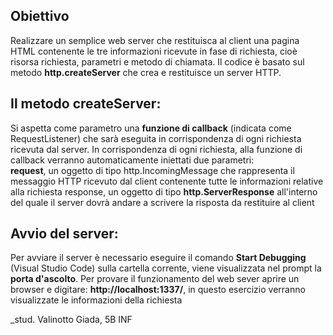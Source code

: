 ## Obiettivo
Realizzare un semplice web server che restituisca al client una pagina HTML contenente le tre informazioni ricevute in fase di richiesta, cioè risorsa richiesta, parametri e
metodo di chiamata. Il codice è basato sul metodo **http.createServer** che crea e restituisce un server HTTP. 

## Il metodo createServer: 
Si aspetta come parametro una **funzione di callback** (indicata come RequestListener) che sarà eseguita in corrispondenza di ogni richiesta ricevuta dal server. 
In corrispondenza di ogni richiesta, alla funzione di callback verranno automaticamente iniettati due parametri:  
**request**, un oggetto di tipo http.IncomingMessage che rappresenta il messaggio HTTP ricevuto dal client contenente tutte le informazioni relative alla richiesta response,
un oggetto di tipo **http.ServerResponse** all'interno del quale il server dovrà andare a  scrivere la risposta da restituire al client  

## Avvio del server:
Per avviare il server è necessario eseguire il comando **Start Debugging** (Visual Studio Code) sulla cartella corrente, viene visualizzata nel prompt la **porta d'ascolto**.
Per provare il funzionamento del web sever aprire un browser e digitare: **http://localhost:1337/**, in questo esercizio verranno visualizzate le informazioni della richiesta

_stud. Valinotto Giada, 5B INF 
